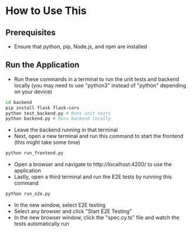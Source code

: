 # How to Use This

## Prerequisites
- Ensure that python, pip, Node.js, and npm are installed

## Run the Application

- Run these commands in a terminal to run the unit tests and backend locally (you may need to use "python3" instead of "python" depending on your device)

```sh 
cd backend
pip install flask flask-cors
python test_backend.py # Runs unit tests
python backend.py # Runs backend locally
```

- Leave the backend running in that terminal
- Next, open a new terminal and run this command to start the frontend (this might take some time)

```sh
python run_frontend.py
```

- Open a browser and navigate to http://localhost:4200/ to use the application
- Lastly, open a third terminal and run the E2E tests by running this command

```sh
python run_e2e.py
```

- In the new window, select E2E testing
- Select any browser and click "Start E2E Testing"
- In the new browser window, click the "spec.cy.ts" file and watch the tests automatically run
